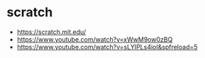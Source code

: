 # scratch

- https://scratch.mit.edu/
- https://www.youtube.com/watch?v=xWwM9ow0zBQ
- https://www.youtube.com/watch?v=sLYIPLs4ioI&spfreload=5
